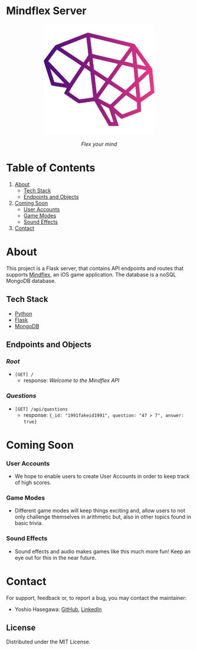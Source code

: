# Mindflex Server

<!-- HEADER -->
<p align="center">
<!-- Logo -->
    <img src="./assets/Logo1024x1024.png" alt="Mindflex Logo" width="300px" >
<!-- Tagline -->
    <p align="center">
        <em>Flex your mind</em>
    <br/>
    </p>
</p>

<!-- BODY -->
# Table of Contents
1. [About](#about)
    * [Tech Stack](#tech-stack)
    * [Endpoints and Objects](#endpoints-and-objects)
2. [Coming Soon](#coming-soon)
    * [User Accounts](#user-accounts)
    * [Game Modes](#game-modes)
    * [Sound Effects](#sound-effects)
4. [Contact](#contact)

# About
This project is a Flask server, that contains API endpoints and routes that supports [Mindflex](https://github.com/yoshiohasegawa/mindflex), an iOS game application. The database is a noSQL MongoDB database.

## Tech Stack
- [Python](https://www.python.org/)
- [Flask](https://flask.palletsprojects.com/en/2.0.x/)
- [MongoDB](https://www.mongodb.com/)

## Endpoints and Objects
### *Root* 
- `[GET] /`
    * response: *Welcome to the Mindflex API*

### *Questions*
- `[GET] /api/questions`
    * response: ```{_id: "1991fakeid1991", question: "47 > 7", answer: true}```

# Coming Soon
### User Accounts
- We hope to enable users to create User Accounts in order to keep track of high scores.
### Game Modes
- Different game modes will keep things exciting and, allow users to not only challenge themselves in arithmetic but, also in other topics found in basic trivia.
### Sound Effects
- Sound effects and audio makes games like this much more fun! Keep an eye out for this in the near future.

# Contact
For support, feedback or, to report a bug, you may contact the maintainer:
- Yoshio Hasegawa: [GitHub](https://github.com/yoshiohasegawa), [LinkedIn](https://www.linkedin.com/in/yoshiohasegawa/)

## License
Distributed under the MIT License.